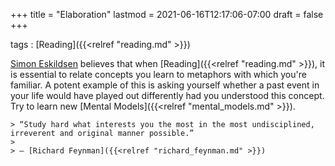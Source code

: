 +++
title = "Elaboration"
lastmod = 2021-06-16T12:17:06-07:00
draft = false
+++

tags
: [Reading]({{<relref "reading.md" >}})


[Simon Eskildsen](https://sirupsen.com/read/) believes that when [Reading]({{<relref "reading.md" >}}), it is essential to relate concepts you learn to metaphors with which you're familiar. A potent example of this is asking yourself whether a past event in your life would have played out differently had you understood this concept. Try to learn new [Mental Models]({{<relref "mental_models.md" >}}).

    > “Study hard what interests you the most in the most undisciplined, irreverent and original manner possible.”
    >
    > — [Richard Feynman]({{<relref "richard_feynman.md" >}})